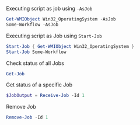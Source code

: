 Executing script as job using `-AsJob`
```powershell
Get-WMIObject Win32_OperatingSystem -AsJob
Some-Workflow -AsJob
```

Executing script as Job using `Start-Job`
```powershell
Start-Job { Get-WMIObject Win32_OperatingSystem }
Start-Job Some-Workflow
```

Check status of all Jobs
```powershell
Get-Job
```

Get status of a specific Job
```powershell
$JobOutput = Receive-Job -Id 1
```

Remove Job
```powershell
Remove-Job -Id 1
```
